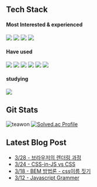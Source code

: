 
## Tech Stack


 #### Most Interested & experienced
 <p align="left">
<img src="https://img.shields.io/badge/react-61DAFB.svg?style=for-the-badge&logo=react&logoColor=white" />
 <img src="https://img.shields.io/badge/redux-764ABC.svg?style=for-the-badge&logo=redux&logoColor=%white" />
 <img src="https://img.shields.io/badge/typescript-3178C6.svg?style=for-the-badge&logo=typescript&logoColor=white" />
  <img src="https://img.shields.io/badge/javascript-F7DF1E.svg?style=for-the-badge&logo=javascript&logoColor=white" />
</p>
 
 #### Have used 
 <p align="left">
<img src="https://img.shields.io/badge/Django-%2320232a.svg?style=for-the-badge&logo=Django&logoColor=%2361DAFB" />
  <img src="https://img.shields.io/badge/nginx-009639.svg?style=for-the-badge&logo=Nginx&logoColor=white" />
<img src="https://img.shields.io/badge/docker-%230db7ed.svg?style=for-the-badge&logo=docker&logoColor=white" />
<img src="https://img.shields.io/badge/AWS-%23FF9900.svg?style=for-the-badge&logo=amazon-aws&logoColor=white"  />
<img src="https://img.shields.io/badge/GoogleCloud-%234285F4.svg?style=for-the-badge&logo=google-cloud&logoColor=white  " />
 <img src="https://img.shields.io/badge/Spring_Boot-F2F4F9?style=for-the-badge&logo=spring-boot" />
</p>

#### studying
 <p align="left">
  <img src="https://img.shields.io/badge/Kotlin-0088CC.svg?style=for-the-badge&logo=Kotlin&logoColor=%#7F52FF" />
 </p>

## Git Stats
![teawon](https://github-readme-stats.vercel.app/api?username=teawon&show_icons=true)
[![Solved.ac Profile](http://mazassumnida.wtf/api/v2/generate_badge?boj=hiyou882)](https://solved.ac/hiyou882/)

## Latest Blog Post
 - [3/28 - 브라우저의 렌더링 과정](https://teawon.github.io/cs/init-browser-render/)
 - [3/24 - CSS-in-JS vs CSS](https://teawon.github.io/react/css-methon/)
 - [3/18 - BEM 방법론 - css이름 짓기](https://teawon.github.io/react/bem-method/)
 - [3/12 - Javascript Grammer](https://teawon.github.io/javascript-grammer/)
